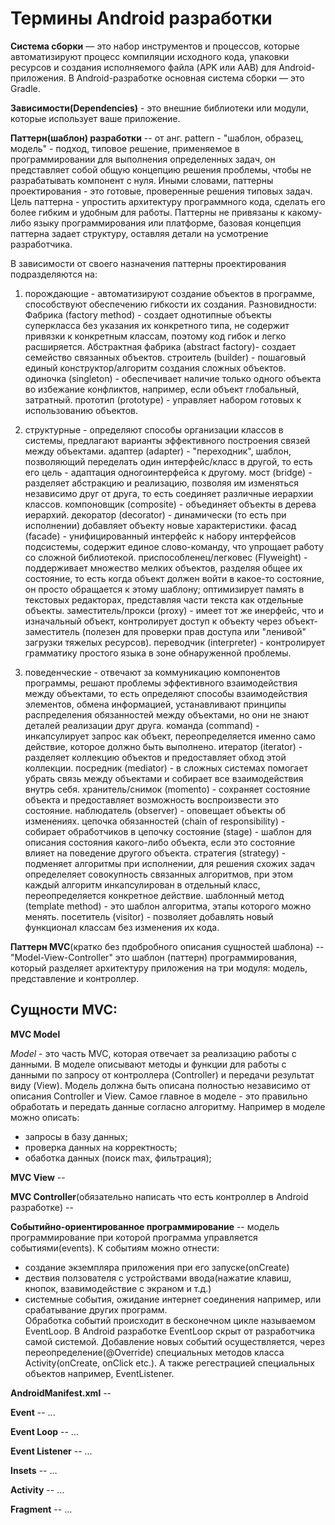 # Термины Android разработки

**Система сборки** — это набор инструментов и процессов, которые автоматизируют процесс компиляции исходного кода,
упаковки ресурсов и создания исполняемого файла (APK или AAB) для Android-приложения. 
В Android-разработке основная система сборки — это Gradle.

**Зависимости(Dependencies)** - это внешние библиотеки или модули, которые использует  ваше приложение.

**Паттерн(шаблон) разработки** -- от анг. pattern - "шаблон, образец, модель" - подход, типовое решение, применяемое в программировании для выполнения определенных задач, он представляет собой общую концепцию решения проблемы, чтобы не разрабатывать компонент с нуля. Иными словами, паттерны проектирования - это готовые, проверенные решения типовых задач. Цель паттерна - упростить архитектуру программного кода, сделать его более гибким и удобным для работы. Паттерны не привязаны к какому-либо языку программирования или платформе, базовая концепция паттерна задает структуру, оставляя детали на усмотрение разработчика.

В зависимости от своего назначения паттерны проектирования подразделяются на: 
1) порождающие - автоматизируют создание объектов в программе, способствуют обеспечению гибкости их создания. Разновидности:
  Фабрика (factory method) - создает однотипные объекты суперкласса без указания их конкретного типа, не содержит привязки к конкретным классам, поэтому код гибок и легко расширяется.
  Абстрактная фабрика (abstract factory)- создает семейство связанных объектов.
  строитель (builder) - пошаговый единый конструктор/алгоритм создания сложных объектов.
  одиночка (singleton) - обеспечивает наличие только одного объекта во избежание конфликтов, например, если объект глобальный, затратный.
  прототип (prototype) - управляет набором готовых к использованию объектов.


2) структурные - определяют способы организации классов в системы, предлагают варианты эффективного построения связей между объектами.
  адаптер (adapter) - "переходник", шаблон, позволяющий переделать один интерфейс/класс в другой, то есть его цель - адаптация одногоинтерфейса к другому.
  мост (bridge) - разделяет абстракцию и реализацию, позволяя им изменяться независимо друг от друга, то есть соединяет различные иерархии классов.
  компоновщик (composite) - объединяет объекты в дерева иерархий.
  декоратор (decorator) - динамически (то есть при исполнении) добавляет объекту новые характеристики.
  фасад (facade) - унифицированный интерфейс к набору интерфейсов подсистемы, содержит единое слово-команду, что упрощает работу со сложной библиотекой.
  приспособленец/легковес (Flyweight) - поддерживает множество мелких объектов, разделяя общее их состояние, то есть когда объект должен войти в какое-то состояние, он просто обращается к этому шаблону; оптимизирует память в текстовых редакторах, представляя части текста как отдельные объекты.
  заместитель/прокси (proxy) - имеет тот же инерфейс, что и изначальный объект, контролирует доступ к объекту через объект-заместитель (полезен для проверки прав доступа или "ленивой" загрузки тяжелых ресурсов).
переводчик (interpreter) - контролирует грамматику простого языка в зоне обнаруженной проблемы.

4) поведенческие - отвечают за коммуникацию компонентов программы, решают проблемы эффективного взаимодействия между объектами, то есть определяют способы взаимодействия элементов, обмена информацией, устанавливают принципы распределения обязанностей между объектами, но они не знают деталей реализации друг друга.
   команда (command) - инкапсулирует запрос как объект, переопределяется именно само действие, которое должно быть выполнено.
   итератор (iterator) - разделяет коллекцию объектов и предоставляет обход этой коллекции.
   посредник (mediator) - в сложных системах помогает убрать связь между объектами и собирает все взаимодействия внутрь себя.
   хранитель/снимок (momento) - сохраняет состояние объекта и предоставляет возможность воспроизвести это состояние.
   наблюдатель (observer) - оповещает объекты об изменениях.
   цепочка обязанностей (chain of responsibility) - собирает обработчиков в цепочку
   состояние (stage) - шаблон для описания состояния какого-либо объекта, если это состояние влияет на поведение другого объекта.
   стратегия (strategy) - подменяет алгоритмы при исполнении, для решения схожих задач определеляет совокупность связанных алгоритмов, при этом каждый алгоритм инкапсулирован в отдельный класс, переопределяется конкретное действие.
   шаблонный метод (template method) - это шаблон алгоритма, этапы которого можно менять.
   посетитель (visitor) - позволяет добавлять новый функционал классам без изменения их кода.

**Паттерн MVC**(кратко без пдобробного описания сущностей шаблона) -- "Model-View-Controller" это шаблон (паттерн) программирования, который разделяет архитектуру приложения на три модуля: модель, представление и контроллер. 

## Сущности  MVC:

**MVC Model** 

*Model* - это часть MVC, которая отвечает за реализацию работы с данными.
В моделе описывают методы и функции для работы с данными по запросу от контроллера (Controller) и передачи результат виду (View).
Модель должна быть описана полностью независимо от описания Controller и View. 
Самое главное в моделе - это правильно обработать и передать данные согласно алгоритму.
Например в моделе можно описать:
 - запросы в базу данных;
 - проверка данных на корректность;
 - обаботка данных (поиск max, фильтрация);

**MVC View** --

**MVC Controller**(обязательно написать что есть контроллер в Android разработке) --

**Событийно-ориентированное программирование** -- модель программирование при которой программа управляется событиями(events).
К событиям можно отнести:
- создание экземпляра приложения при его запуске(onCreate)
- дествия ползователя с устройствами ввода(нажатие клавиш, кнопок, взавимодействие с экраном и т.д.)
- системные события, ожидание интернет соединения например, или срабатывание других программ.  
Обработка событий происходит в бесконечном цикле называемом EventLoop.
 В Android разработке EventLoop скрыт от разработчика самой системой.
Добавление новых событий осуществляется, через переопределение(@Override) специальных методов класса Activity(onCreate, onClick etc.).
А также регестрацией специальных объектов например, EventListener.

**AndroidManifest.xml** -- 

**Event** -- ...

**Event Loop** -- ...

**Event Listener** -- ...

**Insets** -- ...

**Activity** -- ...

**Fragment** -- ... 
